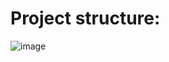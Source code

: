 # Project structure:
![image](https://user-images.githubusercontent.com/102317313/218327124-557744af-52db-4c5d-931b-f9800758b43c.png)
